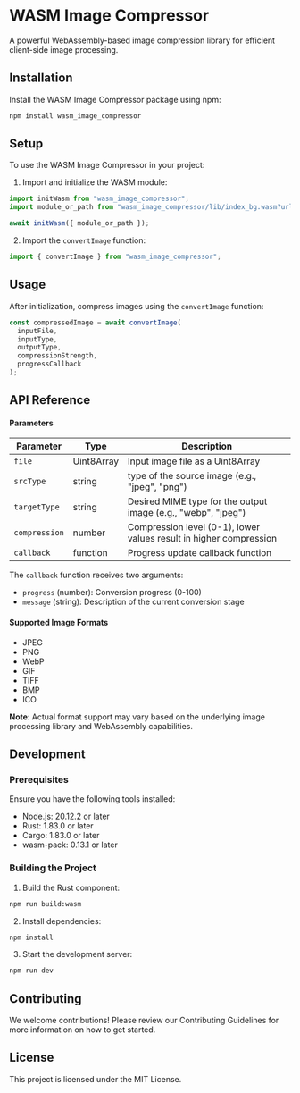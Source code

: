 # WASM Image Compressor

A powerful WebAssembly-based image compression library for efficient client-side image processing.

## Installation

Install the WASM Image Compressor package using npm:

```bash
npm install wasm_image_compressor
```

## Setup

To use the WASM Image Compressor in your project:

1. Import and initialize the WASM module:

```javascript
import initWasm from "wasm_image_compressor";
import module_or_path from "wasm_image_compressor/lib/index_bg.wasm?url";

await initWasm({ module_or_path });
```

2. Import the `convertImage` function:

```javascript
import { convertImage } from "wasm_image_compressor";
```

## Usage

After initialization, compress images using the `convertImage` function:

```javascript
const compressedImage = await convertImage(
  inputFile,
  inputType,
  outputType,
  compressionStrength,
  progressCallback
);
```

## API Reference

#### Parameters

| Parameter     | Type       | Description                                                        |
| ------------- | ---------- | ------------------------------------------------------------------ |
| `file`        | Uint8Array | Input image file as a Uint8Array                                   |
| `srcType`     | string     | type of the source image (e.g., "jpeg", "png")                     |
| `targetType`  | string     | Desired MIME type for the output image (e.g., "webp", "jpeg")      |
| `compression` | number     | Compression level (0-1), lower values result in higher compression |
| `callback`    | function   | Progress update callback function                                  |

The `callback` function receives two arguments:

- `progress` (number): Conversion progress (0-100)
- `message` (string): Description of the current conversion stage

#### Supported Image Formats

- JPEG
- PNG
- WebP
- GIF
- TIFF
- BMP
- ICO

**Note**: Actual format support may vary based on the underlying image processing library and WebAssembly capabilities.

## Development

### Prerequisites

Ensure you have the following tools installed:

- Node.js: 20.12.2 or later
- Rust: 1.83.0 or later
- Cargo: 1.83.0 or later
- wasm-pack: 0.13.1 or later

### Building the Project

1. Build the Rust component:

```bash
npm run build:wasm
```

2. Install dependencies:

```bash
npm install
```

3. Start the development server:

```bash
npm run dev
```

## Contributing

We welcome contributions! Please review our Contributing Guidelines for more information on how to get started.

## License

This project is licensed under the MIT License.
